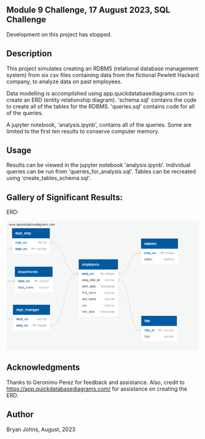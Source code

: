 ## Module 9 Challenge, 17 August 2023, SQL Challenge

Development on this project has stopped.

## Description

This project simulates creating an RDBMS (relational database management system) from six csv files containing data from the fictional Pewlett Hackard company, to analyze data on past employees. 

Data modelling is accomplished using app.quickdatabasediagrams.com to create an ERD (entity relationship diagram). 'schema.sql' contains the code to create all of the tables for the RDBMS. 'queries.sql' contains code for all of the queries.

A jupyter notebook, 'analysis.ipynb', contains all of the queries. Some are limited to the first ten results to conserve computer memory.

## Usage

Results can be viewed in the jupyter notebook 'analysis.ipynb'. Individual queries can be run from 'queries_for_analysis.sql'. Tables can be recreated using 'create_tables_schema.sql'.

## Gallery of Significant Results:

ERD:

![ERD](Images/QuickDBD-ERD_Pewlett_Hackard_employees.png)

## Acknowledgments

Thanks to Geronimo Perez for feedback and assistance. Also, credit to https://app.quickdatabasediagrams.com/ for assistance on creating the ERD.

## Author

Bryan Johns, August, 2023

